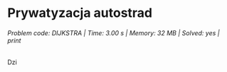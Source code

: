 # Prywatyzacja autostrad
###### Problem code: DIJKSTRA \| Time: 3.00 s \| Memory: 32 MB \| Solved: yes \| print

Dzi
